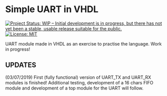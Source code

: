 # Simple UART in VHDL 
[![Project Status: WIP – Initial development is in progress, but there has not yet been a stable, usable release suitable for the public.](https://www.repostatus.org/badges/latest/wip.svg)](https://www.repostatus.org/#wip) 
[![License: MIT](https://img.shields.io/badge/License-MIT-yellow.svg)](https://opensource.org/licenses/MIT)

UART module made in VHDL as an exercise to practise the language. Work in progress!

## UPDATES

(03/07/2019) First (fully functional) version of UART_TX and UART_RX modules is finished! Additional testing, development of a 16 chars FIFO module and development of a top module for the UART will follow.


